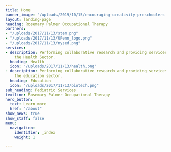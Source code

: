 ```yaml
---
title: Home
banner_image: "/uploads/2019/10/15/encouraging-creativity-preschoolers.jpg"
layout: landing-page
heading: Rosemary Palmer Occupational Therapy
partners:
- "/uploads/2017/11/13/stem.png"
- "/uploads/2017/11/13/UPenn_logo.png"
- "/uploads/2017/11/13/nysed.png"
services:
- description: Performing collaborative research and providing services to support
    the Health Sector.
  heading: Health
  icon: "/uploads/2017/11/13/health.png"
- description: Performing collaborative research and providing services to support
    the education sector.
  heading: Education
  icon: "/uploads/2017/11/13/biotech.png"
sub_heading: Pediatric Services
textline: Rosemary Palmer Occupational Therapy
hero_button:
  text: Learn more
  href: "/about"
show_news: true
show_staff: false
menu:
  navigation:
    identifier: _index
    weight: 1

---
```

